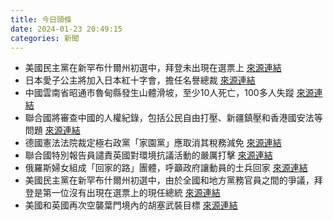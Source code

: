 ```yaml
---
title: 今日頭條
date: 2024-01-23 20:49:15
categories: 新聞            
---
```

- 美國民主黨在新罕布什爾州初選中，拜登未出現在選票上 [來源連結](https://www.bbc.com/news/world-us-canada-68064703)
- 日本愛子公主將加入日本紅十字會，擔任名譽總裁 [來源連結](https://www.bbc.com/news/world-asia-68064954)
- 中國雲南省昭通市魯甸縣發生山體滑坡，至少10人死亡，100多人失蹤 [來源連結](https://www.bbc.com/news/world-asia-china-68065197)
- 聯合國將審查中國的人權紀錄，包括公民自由打壓、新疆鎮壓和香港國安法等問題 [來源連結](https://www.japantimes.co.jp/news/2024/01/23/asia-pacific/politics/chinas-rights-record-in-spotlight-at-un/)
- 德國憲法法院裁定極右政黨「家園黨」應取消其稅務減免 [來源連結](https://www.theguardian.com/world/live/2024/jan/23/germany-massive-disruptions-rail-strike-france-farmers-europe-live)
- 聯合國特別報告員譴責英國對環境抗議活動的嚴厲打擊 [來源連結](https://www.theguardian.com/environment/2024/jan/23/un-expert-condemns-uk-crackdown-on-environmental-protest)
- 俄羅斯婦女組成「回家的路」團體，呼籲政府讓動員的士兵回家 [來源連結](https://www.bbc.com/news/world-europe-68056939)
- 美國民主黨在新罕布什爾州初選中，由於全國和地方黨務官員之間的爭議，拜登是第一位沒有出現在選票上的現任總統 [來源連結](https://www.theguardian.com/us-news/live/2024/jan/23/new-hampshire-primary-live-donald-trump-nikki-haley-republican-vote)
- 美國和英國再次空襲葉門境內的胡塞武裝目標 [來源連結](https://www.theguardian.com/politics/2024/jan/23/us-uk-airstrikes-houthis-yemen-cameron)

